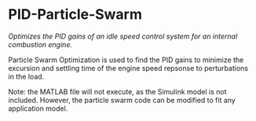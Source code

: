 # PID-Particle-Swarm
*Optimizes the PID gains of an idle speed control system for an internal combustion engine.*

Particle Swarm Optimization is used to find the PID gains to minimize the excursion and settling time of the engine speed repsonse to perturbations in the load. 

Note: the MATLAB file will not execute, as the Simulink model is not included. However, the particle swarm code can be modified to fit any application model.


